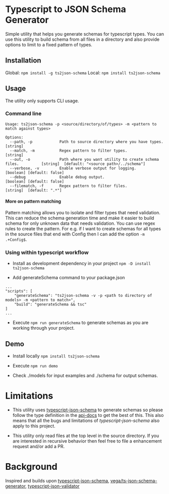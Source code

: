 # Typescript to JSON Schema Generator
Simple utility that helps you generate schemas for typescript types. You can use this utility to
build schema from all files in a directory and also provide options to limit to a fixed pattern
of types.

## Installation
Global: `npm install -g ts2json-schema`
Local: `npm install ts2json-schema`

## Usage
The utility only supports CLI usage.

### Command line

```
Usage: ts2json-schema -p <source/directory/of/types> -m <pattern to match against types>

Options:
  --path, -p            Path to source directory where you have types.               [string]
  --match, -m           Regex pattern to filter types.                               [string]
  --out, -o             Path where you want utility to create schema files.          [string]  [default: "<source path>/../schema"]
  --verbose, -v         Enable verbose output for logging.                           [boolean] [default: false]
  --debug               Enable debug output.                                         [boolean] [default: false]
  --filematch, -f       Regex pattern to filter files.                               [string]  [default: ".*"]
```


#### More on pattern matching
Pattern matching allows you to isolate and filter types that need validation. This can reduce the schema generation time and make it easier
to build schema for only unknown data that needs validation. You can use regex rules to create the pattern.
For e.g. if I want to create schemas for all types in the source files that end with Config then I can add the option `-m .+Config$`.


### Using within typescript workflow
- Install as development dependency in your project `npm -D install ts2json-schema`

- Add generateSchema command to your package.json
```
...
"scripts": [
	"generateSchema": "ts2json-schema -v -p <path to directory of models> -m <pattern to match>",
	"build": "generateSchema && tsc" 
]
...
```
- Execute `npm run generateSchema` to generate schemas as you are working through your project.


## Demo

- Install locally `npm install ts2json-schema`

- Execute `npm run demo`

- Check ./models for input examples and ./schema for output schemas.


# Limitations
- This utility  uses [typescript-json-schema](https://github.com/YousefED/typescript-json-schema) to generate schemas so please follow the 
type definition in the [api-docs](https://github.com/YousefED/typescript-json-schema/blob/master/api.md) to get the best of this. This also
means that all the bugs and limitations of *typescript-json-schema* also apply to this project.

- This utility only read files at the top level in the source directory. If you are interested in recursive behavior then feel free to
file a enhancement request and/or add a PR.


# Background

Inspired and builds upon [typescript-json-schema](https://github.com/YousefED/typescript-json-schema), 
[vega/ts-json-schema-generator](https://github.com/vega/ts-json-schema-generator), 
[typescript-json-validator](https://github.com/ForbesLindesay/typescript-json-validator)